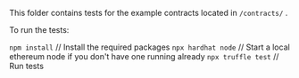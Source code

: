 This folder contains tests for the example contracts located in `/contracts/` .

To run the tests:

`npm install`        // Install the required packages
`npx hardhat node`   // Start a local ethereum node if you don't have one running already
`npx truffle test`   // Run tests
